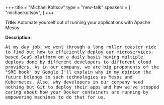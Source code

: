 +++
title = "Michael Koltsov"
type = "new-talk"
speakers = [
        "michaelkoltsov",
]
+++
<div class="span-15  ">
  <div class="span-15  last ">
  <p><strong>Title:</strong>
Automate yourself out of running your applications with Apache Mesos
</p>

<p><strong>Description:</strong></p>

<p><pre style='white-space: pre-wrap;       /* Since CSS 2.1 */
    white-space: -moz-pre-wrap;  /* Mozilla, since 1999 */
    white-space: -pre-wrap;      /* Opera 4-6 */
    white-space: -o-pre-wrap;    /* Opera 7 */
    word-wrap: break-word;     '>
At my day job, we went through a long roller coaster ride to find out how to efficiently deploy our microservices-based SaaS-platform on a daily basis having multiple deploys done by different developers to different cloud providers. As in our company, we are big proponents of the "SRE book" by Google I'll explain why in my opinion the future belongs to such technologies as Mesos and Kubernetes. Also, why developers in our company need nothing but Git to deploy their apps and how we've stopped caring about how your Docker containers are running by empowering machines to do that for us.
</pre>

</p>

  </div>
</div>